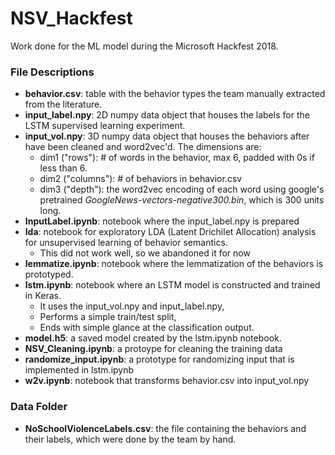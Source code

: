 # NSV_Hackfest


Work done for the ML model during the Microsoft Hackfest 2018.


### File Descriptions
- **behavior.csv**: table with the behavior types the team manually extracted from the literature.
- **input_label.npy**: 2D numpy data object that houses the labels for the LSTM supervised learning experiment.
- **input_vol.npy**: 3D numpy data object that houses the behaviors after have been cleaned and word2vec'd. The dimensions are:
  - dim1 ("rows"): # of words in the behavior, max 6, padded with 0s if less than 6.
  - dim2 ("columns"): # of behaviors in behavior.csv
  - dim3 ("depth"): the word2vec encoding of each word using google's pretrained _GoogleNews-vectors-negative300.bin_, which is 300 units long.
- **InputLabel.ipynb**: notebook where the input_label.npy is prepared
- **lda**: notebook for exploratory LDA (Latent Drichilet Allocation) analysis for unsupervised learning of behavior semantics.
  - This did not work well, so we abandoned it for now
- **lemmatize.ipynb**: notebook where the lemmatization of the behaviors is prototyped.
- **lstm.ipynb**: notebook where an LSTM model is constructed and trained in Keras.
  - It uses the input_vol.npy and input_label.npy,
  - Performs a simple train/test split,
  - Ends with simple glance at the classification output.
- **model.h5**: a saved model created by the lstm.ipynb notebook.
- **NSV_Cleaning.ipynb**: a protoype for cleaning the training data
- **randomize_input.ipynb**: a prototype for randomizing input that is implemented in lstm.ipynb
- **w2v.ipynb**: notebook that transforms behavior.csv into input_vol.npy

### Data Folder
- **NoSchoolViolenceLabels.csv**: the file containing the behaviors and their labels, which were done by the team by hand.
